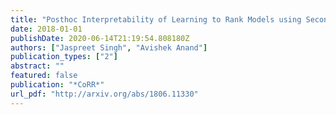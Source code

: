 ```yaml
---
title: "Posthoc Interpretability of Learning to Rank Models using Secondary Training Data"
date: 2018-01-01
publishDate: 2020-06-14T21:19:54.808180Z
authors: ["Jaspreet Singh", "Avishek Anand"]
publication_types: ["2"]
abstract: ""
featured: false
publication: "*CoRR*"
url_pdf: "http://arxiv.org/abs/1806.11330"
---
```



